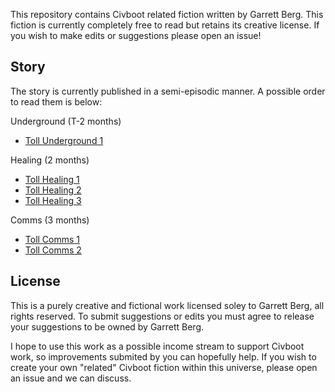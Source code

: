 This repository contains Civboot related fiction written by Garrett Berg. This
fiction is currently completely free to read but retains its creative license.
If you wish to make edits or suggestions please open an issue!

## Story
The story is currently published in a semi-episodic manner. A possible order
to read them is below:

Underground (T-2 months)
- [Toll Underground 1](toll/underground1.md)

Healing (2 months)
- [Toll Healing 1](toll/healing1.md)
- [Toll Healing 2](toll/healing2.md)
- [Toll Healing 3](toll/healing3.md)

Comms (3 months)
- [Toll Comms 1](toll/comms1.md)
- [Toll Comms 2](toll/comms2.md)


## License
This is a purely creative and fictional work licensed soley to Garrett Berg,
all rights reserved. To submit suggestions or edits you must agree to release
your suggestions to be owned by Garrett Berg.

I hope to use this work as a possible income stream to support Civboot work,
so improvements submited by you can hopefully help. If you wish to create your
own "related" Civboot fiction within this universe, please open an issue and we
can discuss.


